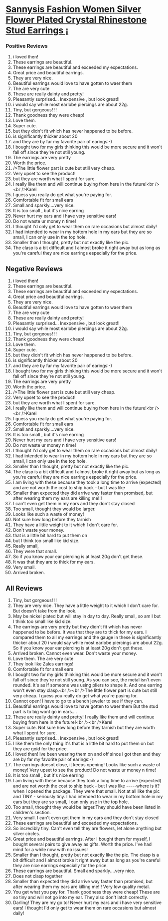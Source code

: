# [Sannysis Fashion Women Silver Flower Plated Crystal Rhinestone Stud Earrings ¡­](https://products.checkmycream.com/products/Sannysis-Fashion-Women-Silver-Flower-Plated-Crystal-Rhinestone-Stud-Earrings.html)

### Positive Reviews

<ol>
      <li>i loved then!</li>
      <li>These earrings are beautiful.  </li>
      <li>These earrings are beautiful and exceeded my expectations.</li>
      <li>Great price and beautiful earrings.  </li>
      <li>They are very nice.  </li>
      <li>Beautiful earrings would love to have gotten to waer them</li>
      <li>The are very cute</li>
      <li>These are really dainty and pretty!  </li>
      <li>Pleasantly surprised... Inexpensive , but look great!!</li>
      <li>i would say while most earlobe piercings are about 22g.</li>
      <li>Tiny,  but gorgeous! !!</li>
      <li>Thank goodness they were cheap!</li>
      <li>Love them.</li>
      <li>Super cute.  </li>
      <li>but they didn&#x27;t fit which has never happened to be before.</li>
      <li>is significantly thicker about 20</li>
      <li>and they are by far my favorite pair of earings:-)</li>
      <li>I bought two for my girls thinking this would be more secure and it won&#x27;t fall off since they&#x27;re not still young.</li>
      <li>The earrings are very pretty</li>
      <li>Worth the price.  </li>
      <li>/&gt;The little flower part is cute but still very cheap.</li>
      <li>Very upset to see the product!  </li>
      <li>but they are worth what I spent for sure.</li>
      <li>I really like them and will continue buying from here in the future!&lt;br /&gt;&lt;br /&gt;Karel</li>
      <li>I guess you really do get what you&#x27;re paying for.</li>
      <li>Comfortable fit for small ears</li>
      <li>Small and sparkly....very nice.</li>
      <li>It is too small , but it&#x27;s nice earring</li>
      <li>Never hurt my ears and i have very sensitive ears!</li>
      <li>Do not waste ur money n time!</li>
      <li>I thought I&#x27;d only get to wear them on rare occasions but almost daily!</li>
      <li>I had intended to wear in my bottom hole in my ears but they are so small, I can only use in the top hole.</li>
      <li>Smaller than I thought, pretty but not exactly like the pic.</li>
      <li>The clasp is a bit difficult and I almost broke it right away but as long as you&#x27;re careful they are nice earrings especially for the price.</li>
</ol>


<h2>Negative Reviews</h2>
<ol>
<li> i loved then!</li>
<li> These earrings are beautiful.  </li>
<li> These earrings are beautiful and exceeded my expectations.</li>
<li> Great price and beautiful earrings.  </li>
<li> They are very nice.  </li>
<li> Beautiful earrings would love to have gotten to waer them</li>
<li> The are very cute</li>
<li> These are really dainty and pretty!  </li>
<li> Pleasantly surprised... Inexpensive , but look great!!</li>
<li> i would say while most earlobe piercings are about 22g.</li>
<li> Tiny,  but gorgeous! !!</li>
<li> Thank goodness they were cheap!</li>
<li> Love them.</li>
<li> Super cute.  </li>
<li> but they didn&#x27;t fit which has never happened to be before.</li>
<li> is significantly thicker about 20</li>
<li> and they are by far my favorite pair of earings:-)</li>
<li> I bought two for my girls thinking this would be more secure and it won&#x27;t fall off since they&#x27;re not still young.</li>
<li> The earrings are very pretty</li>
<li> Worth the price.  </li>
<li> /&gt;The little flower part is cute but still very cheap.</li>
<li> Very upset to see the product!  </li>
<li> but they are worth what I spent for sure.</li>
<li> I really like them and will continue buying from here in the future!&lt;br /&gt;&lt;br /&gt;Karel</li>
<li> I guess you really do get what you&#x27;re paying for.</li>
<li> Comfortable fit for small ears</li>
<li> Small and sparkly....very nice.</li>
<li> It is too small , but it&#x27;s nice earring</li>
<li> Never hurt my ears and i have very sensitive ears!</li>
<li> Do not waste ur money n time!</li>
<li> I thought I&#x27;d only get to wear them on rare occasions but almost daily!</li>
<li> I had intended to wear in my bottom hole in my ears but they are so small, I can only use in the top hole.</li>
<li> Smaller than I thought, pretty but not exactly like the pic.</li>
<li> The clasp is a bit difficult and I almost broke it right away but as long as you&#x27;re careful they are nice earrings especially for the price.</li>
<li> I am living with these because they took a long time to arrive (expected) and are not worth the cost to ship back - but I was like</li>
<li> Smaller than expected they did arrive way faster than promised, but after wearing them my ears are killing me!!!</li>
<li> I can&#x27;t even get them in my ears and they don&#x27;t stay closed</li>
<li> Too small, thought they  would be larger.</li>
<li> Looks like such a waste of money!</li>
<li> Not sure how long before they tarnish</li>
<li> They have a little weight to it which I don&#x27;t care for.</li>
<li> Don&#x27;t waste your money.</li>
<li> that is a little bit hard to put them on</li>
<li> but I think too small like kid size.</li>
<li> Really small,  </li>
<li> They were that small.</li>
<li> So if you know your ear piercing is at least 20g don&#x27;t get these.</li>
<li> It was that they are to thick for my ears.</li>
<li> Very small.</li>
<li> Arrived broken.</li>
</ol>

<h2>All Reviews</h2>

<ol>
    <li> Tiny,  but gorgeous! !!</li>
    <li> They are very nice.  They have a little weight to it which I don&#x27;t care for. But doesn&#x27;t take from the look.</li>
    <li> May be nickel plated but will stay in day to day.  Really small,  so am I but I think too small like kid size.</li>
    <li> The earrings are very pretty but they didn&#x27;t fit which has never happened to be before. It was that they are to thick for my ears. I compared them to all my earrings and the gauge in these  is significantly thicker about 20 i would say while most earlobe piercings are about 22g. So if you know your ear piercing is at least 20g don&#x27;t get these.</li>
    <li> Arrived broken. Cannot even wear. Don&#x27;t waste your money.</li>
    <li> Love them. The are very cute</li>
    <li> They look like Zales earrings!</li>
    <li> Comfortable fit for small ears</li>
    <li> I bought two for my girls thinking this would be more secure and it won&#x27;t fall off since they&#x27;re not still young. As you can see, the metal isn&#x27;t even rounded. It&#x27;s as if someone was using pliers to shape it. And one earring won&#x27;t even stay clasp.&lt;br /&gt;&lt;br /&gt;The little flower part is cute but still very cheap. I guess you really do get what you&#x27;re paying for.</li>
    <li> Cannot open!  I have to go to a bench jeweler to see if they can.</li>
    <li> Beautiful earrings would love to have gotten to waer them But the stud part is to big wont go in ears....</li>
    <li> These are really dainty and pretty!  I really like them and will continue buying from here in the future!&lt;br /&gt;&lt;br /&gt;Karel</li>
    <li> Super cute.  Not sure how long before they tarnish but they are worth what I spent for sure.</li>
    <li> Pleasantly surprised... Inexpensive , but look great!!</li>
    <li> I like them the only thing it&#x27;s that is a little bit hard to put them on but they are goid for the price.</li>
    <li> i loved then! Ive been wearing them on and off since i got then and they are by far my favorite pair of earings:-)</li>
    <li> The earrings doesnt close, it keeps opening! Looks like such a waste of money! Very upset to see the product!  Do not waste ur money n time!</li>
    <li> It is too small , but it&#x27;s nice earring</li>
    <li> I am living with these because they took a long time to arrive (expected) and are not worth the cost to ship back - but I was like -----where is it? when I opened the package. They were that small. Not at all like the pic and TINY - seriously tiny. I had intended to wear in my bottom hole in my ears but they are so small, I can only use in the top hole.</li>
    <li> Too small, thought they  would be larger.They should have been listed in children&#x27;s section.</li>
    <li> Very small. I can&#x27;t even get them in my ears and they don&#x27;t stay closed</li>
    <li> These earrings are beautiful and exceeded my expectations.</li>
    <li> So incredibly tiny. Can&#x27;t even tell they are flowers, let alone anything but silver circles.</li>
    <li> Great price and beautiful earrings.  After I bought them for myself, I bought several pairs to give away as gifts.  Worth the price.  I&#x27;ve had mind for a while now with no issues!</li>
    <li> Smaller than I thought, pretty but not exactly like the pic. The clasp is a bit difficult and I almost broke it right away but as long as you&#x27;re careful they are nice earrings especially for the price.</li>
    <li> These earrings are beautiful.  Small and sparkly....very nice.</li>
    <li> Does not clasp together</li>
    <li> Smaller than expected they did arrive way faster than promised, but after wearing them my ears are killing me!!! Very low quality metal.</li>
    <li> You get what you pay for. Thank goodness they were cheap! These are so tiny and will not go into my ear. They also don&#x27;t latch correctly.</li>
    <li> Darling! They are my go to! Never hurt my ears and i have very sensitive ears! I thought I&#x27;d only get to wear them on rare occasions but almost daily!</li>
</ol>




